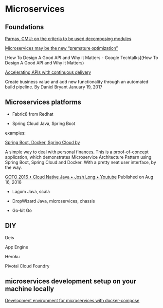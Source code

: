 # Microservices

## Foundations

[Parnas, CMU: on the criteria to be used decomposing modules](https://www.cs.umd.edu/class/spring2003/cmsc838p/Design/criteria.pdf)

[Microservices may be the new “premature optimization”](http://www.ptone.com/dablog/2015/07/microservices-may-be-the-new-premature-optimization/)

[How To Design A Good API and Why it Matters - Google Techtalks](How To Design A Good API and Why it Matters)

[Accelerating APIs with continuous delivery](https://www.oreilly.com/ideas/accelerating-apis-with-continuous-delivery)

Create business value and add new functionality through an automated build pipeline. By Daniel Bryant January 19, 2017

## Microservices platforms

* Fabric8 from Redhat

* Spring Cloud
Java, Spring Boot

examples: 

[Spring Boot, Docker, Spring Cloud by ](https://github.com/sqshq/PiggyMetrics)

A simple way to deal with personal finances. This is a proof-of-concept application, which demonstrates Microservice Architecture Pattern using Spring Boot, Spring Cloud and Docker. With a pretty neat user interface, by the way.

[GOTO 2016 • Cloud Native Java • Josh Long • Youtube](https://www.youtube.com/watch?v=sOP3x6ODQWQ)
Published on Aug 16, 2016

* Lagom
Java, scala

* DropWizard
Java, microservices, chassis
* Go-kit
Go

## DIY
Deis

App Engine

Heroku

Pivotal Cloud Foundry

## microservices development setup on your machine locally

[Development environment for microservices with docker-compose](https://www.valentinmihov.com/2015/11/15/microservices-dev-environment-with-docker/)


